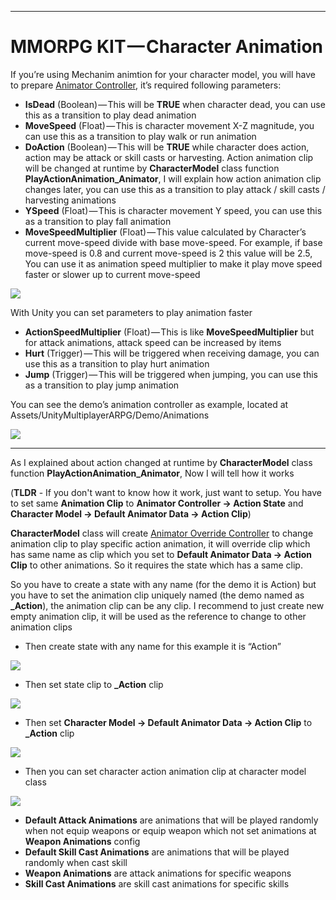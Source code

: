 * * *

MMORPG KIT — Character Animation
================================

If you’re using Mechanim animtion for your character model, you will have to prepare [Animator Controller](https://docs.unity3d.com/Manual/class-AnimatorController.html), it’s required following parameters:

*   **IsDead** (Boolean) — This will be **TRUE** when character dead, you can use this as a transition to play dead animation
*   **MoveSpeed** (Float) — This is character movement X-Z magnitude, you can use this as a transition to play walk or run animation
*   **DoAction** (Boolean) — This will be **TRUE** while character does action, action may be attack or skill casts or harvesting. Action animation clip will be changed at runtime by **CharacterModel** class function **PlayActionAnimation\_Animator**, I will explain how action animation clip changes later, you can use this as a transition to play attack / skill casts / harvesting animations
*   **YSpeed** (Float) — This is character movement Y speed, you can use this as a transition to play fall animation
*   **MoveSpeedMultiplier** (Float) — This value calculated by Character’s current move-speed divide with base move-speed. For example, if base move-speed is 0.8 and current move-speed is 2 this value will be 2.5, You can use it as animation speed multiplier to make it play move speed faster or slower up to current move-speed

![](https://cdn-images-1.medium.com/max/1600/1*h1MgsNPLOnoKay_JCP_lDQ.png)

With Unity you can set parameters to play animation faster

*   **ActionSpeedMultiplier** (Float) — This is like **MoveSpeedMultiplier** but for attack animations, attack speed can be increased by items
*   **Hurt** (Trigger) — This will be triggered when receiving damage, you can use this as a transition to play hurt animation
*   **Jump** (Trigger) — This will be triggered when jumping, you can use this as a transition to play jump animation

You can see the demo’s animation controller as example, located at Assets/UnityMultiplayerARPG/Demo/Animations

![](https://cdn-images-1.medium.com/max/1600/1*WbxG7VEfLkXnv3Dx8XDN1A.png)

* * *

As I explained about action changed at runtime by **CharacterModel** class function **PlayActionAnimation\_Animator**, Now I will tell how it works

(**TLDR** - If you don't want to know how it work, just want to setup. You have to set same **Animation Clip** to **Animator Controller -> Action State** and **Character Model -> Default Animator Data -> Action Clip**)

**CharacterModel** class will create [Animator Override Controller](https://docs.unity3d.com/Manual/AnimatorOverrideController.html) to change animation clip to play specific action animation, it will override clip which has same name as clip which you set to **Default Animator Data -> Action Clip** to other animations. So it requires the state which has a same clip.

So you have to create a state with any name (for the demo it is Action) but you have to set the animation clip uniquely named (the demo named as **_Action**), the animation clip can be any clip. I recommend to just create new empty animation clip, it will be used as the reference to change to other animation clips

*   Then create state with any name for this example it is “Action”

![](https://cdn-images-1.medium.com/max/1600/1*jRE-lqrjiN9V3uv0L6voeQ.png)

*   Then set state clip to **_Action** clip

![](https://cdn-images-1.medium.com/max/1600/1*I1DSdEc6c9jg9Ze9lg0URw.png)

*   Then set **Character Model -> Default Animator Data -> Action Clip** to **_Action** clip

![](../images/set_action_clip_to_character_model.png)

*   Then you can set character action animation clip at character model class

![](https://cdn-images-1.medium.com/max/1600/1*w0EwBq4-QxF03iy9Ix9Zdg.png)

*   **Default Attack Animations** are animations that will be played randomly when not equip weapons or equip weapon which not set animations at **Weapon Animations** config
*   **Default Skill Cast Animations** are animations that will be played randomly when cast skill
*   **Weapon Animations** are attack animations for specific weapons
*   **Skill Cast Animations** are skill cast animations for specific skills
<!--stackedit_data:
eyJoaXN0b3J5IjpbNDk1OTYzMzBdfQ==
-->